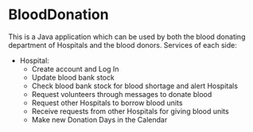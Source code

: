 # BloodDonation
This is a Java application which can be used by both the blood donating department of Hospitals and the blood donors. Services of each side:

- Hospital:
	- Create account and Log In
	- Update blood bank stock
	- Check blood bank stock for blood shortage and alert Hospitals 
	- Request volunteers through messages to donate blood
	- Request other Hospitals to borrow blood units 
	- Receive requests from other Hospitals for giving blood units
	- Make new Donation Days in the Calendar

